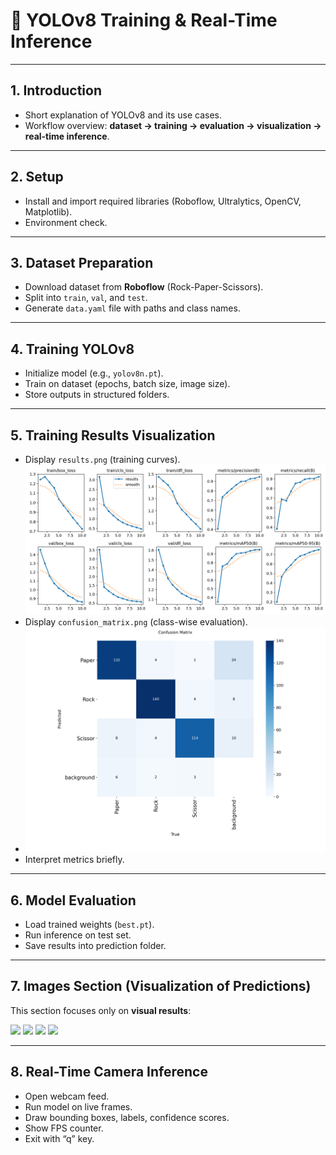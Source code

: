 # 📓 YOLOv8 Training & Real-Time Inference

---

## 1. Introduction

* Short explanation of YOLOv8 and its use cases.
* Workflow overview: **dataset → training → evaluation → visualization → real-time inference**.

---

## 2. Setup

* Install and import required libraries (Roboflow, Ultralytics, OpenCV, Matplotlib).
* Environment check.

---

## 3. Dataset Preparation

* Download dataset from **Roboflow** (Rock-Paper-Scissors).
* Split into `train`, `val`, and `test`.
* Generate `data.yaml` file with paths and class names.

---

## 4. Training YOLOv8

* Initialize model (e.g., `yolov8n.pt`).
* Train on dataset (epochs, batch size, image size).
* Store outputs in structured folders.

---

## 5. Training Results Visualization

* Display `results.png` (training curves).
![](run-yolov8-training/exp1/results.png)
* Display `confusion_matrix.png` (class-wise evaluation).
* ![](run-yolov8-training/exp1/confusion_matrix.png)
* Interpret metrics briefly.

---

## 6. Model Evaluation

* Load trained weights (`best.pt`).
* Run inference on test set.
* Save results into prediction folder.

---

## 7. **Images Section (Visualization of Predictions)**

This section focuses only on **visual results**:

![](runs/detect/predict/egohands-public-1620849871605_png_jpg.rf.566b1b47cbd3b1558121ca2e797f5ff7.jpg)
![](runs/detect/predict/Photo-on-2-16-22-at-10-20-AM-16_jpg.rf.77e43b8cc06d204239d719afc63ae511.jpg)
![](runs/detect/predict/IMG_7077_MOV-82_jpg.rf.ecaa5de681a7d56dcbea4a17f49caac8.jpg)
![](runs/detect/predict/IMG_5567_mp4-16_jpg.rf.d32a3cb377e3bc260a0a841e47831a4a.jpg)

---

## 8. Real-Time Camera Inference

* Open webcam feed.
* Run model on live frames.
* Draw bounding boxes, labels, confidence scores.
* Show FPS counter.
* Exit with “q” key.

